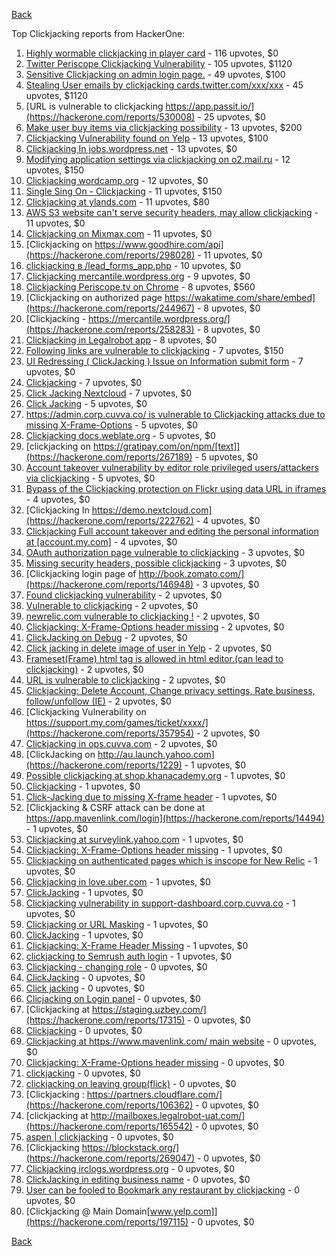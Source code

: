 [Back](../README.md)

Top Clickjacking reports from HackerOne:

1. [Highly wormable clickjacking in player card](https://hackerone.com/reports/85624) - 116 upvotes, $0
2. [Twitter Periscope Clickjacking Vulnerability](https://hackerone.com/reports/591432) - 105 upvotes, $1120
3. [Sensitive Clickjacking on admin login page.](https://hackerone.com/reports/389145) - 49 upvotes, $100
4. [Stealing User emails by clickjacking cards.twitter.com/xxx/xxx](https://hackerone.com/reports/154963) - 45 upvotes, $1120
5. [URL is vulnerable to clickjacking https://app.passit.io/](https://hackerone.com/reports/530008) - 25 upvotes, $0
6. [Make user buy items via clickjacking possibility](https://hackerone.com/reports/471967) - 13 upvotes, $200
7. [Clickjacking Vulnerability found on Yelp](https://hackerone.com/reports/214087) - 13 upvotes, $100
8. [Clickjacking In jobs.wordpress.net](https://hackerone.com/reports/223024) - 13 upvotes, $0
9. [Modifying application settings via clickjacking on o2.mail.ru](https://hackerone.com/reports/355774) - 12 upvotes, $150
10. [Clickjacking wordcamp.org](https://hackerone.com/reports/230581) - 12 upvotes, $0
11. [Single Sing On - Clickjacking](https://hackerone.com/reports/299009) - 11 upvotes, $150
12. [Clickjacking at ylands.com](https://hackerone.com/reports/405342) - 11 upvotes, $80
13. [AWS S3 website can't serve security headers, may allow clickjacking](https://hackerone.com/reports/149572) - 11 upvotes, $0
14. [Clickjacking on Mixmax.com](https://hackerone.com/reports/234713) - 11 upvotes, $0
15. [Clickjacking on https://www.goodhire.com/api](https://hackerone.com/reports/298028) - 11 upvotes, $0
16. [clickjacking в /lead_forms_app.php](https://hackerone.com/reports/294334) - 10 upvotes, $0
17. [Clickjacking mercantile.wordpress.org](https://hackerone.com/reports/264125) - 9 upvotes, $0
18. [Clickjacking Periscope.tv on Chrome](https://hackerone.com/reports/198622) - 8 upvotes, $560
19. [Clickjacking on authorized page https://wakatime.com/share/embed](https://hackerone.com/reports/244967) - 8 upvotes, $0
20. [Clickjacking - https://mercantile.wordpress.org/](https://hackerone.com/reports/258283) - 8 upvotes, $0
21. [Clickjacking in Legalrobot app](https://hackerone.com/reports/270454) - 8 upvotes, $0
22. [Following links are vulnerable to clickjacking](https://hackerone.com/reports/289246) - 7 upvotes, $150
23. [UI Redressing ( ClickJacking ) Issue on Information submit form](https://hackerone.com/reports/163753) - 7 upvotes, $0
24. [Clickjacking](https://hackerone.com/reports/200419) - 7 upvotes, $0
25. [Click Jacking Nextcloud](https://hackerone.com/reports/347782) - 7 upvotes, $0
26. [Click Jacking](https://hackerone.com/reports/163888) - 5 upvotes, $0
27. [https://admin.corp.cuvva.co/ is vulnerable to Clickjacking attacks due to missing X-Frame-Options](https://hackerone.com/reports/231434) - 5 upvotes, $0
28. [Clickjacking docs.weblate.org](https://hackerone.com/reports/223391) - 5 upvotes, $0
29. [clickjacking on https://gratipay.com/on/npm/[text]](https://hackerone.com/reports/267189) - 5 upvotes, $0
30. [Account takeover vulnerability by editor role privileged users/attackers via clickjacking](https://hackerone.com/reports/388254) - 5 upvotes, $0
31. [Bypass of the Clickjacking protection on Flickr using data URL in iframes](https://hackerone.com/reports/7264) - 4 upvotes, $0
32. [Clickjacking In https://demo.nextcloud.com](https://hackerone.com/reports/222762) - 4 upvotes, $0
33. [Clickjacking Full account takeover and editing the personal information at [account.my.com]](https://hackerone.com/reports/261652) - 4 upvotes, $0
34. [OAuth authorization page vulnerable to clickjacking](https://hackerone.com/reports/65825) - 3 upvotes, $0
35. [Missing security headers, possible clickjacking](https://hackerone.com/reports/64645) - 3 upvotes, $0
36. [Clickjacking login page of http://book.zomato.com/](https://hackerone.com/reports/146948) - 3 upvotes, $0
37. [Found clickjacking vulnerability](https://hackerone.com/reports/119828) - 2 upvotes, $0
38. [Vulnerable to clickjacking](https://hackerone.com/reports/123782) - 2 upvotes, $0
39. [newrelic.com vulnerable to clickjacking !](https://hackerone.com/reports/123126) - 2 upvotes, $0
40. [Clickjacking: X-Frame-Options header missing](https://hackerone.com/reports/163646) - 2 upvotes, $0
41. [ClickJacking on Debug](https://hackerone.com/reports/225555) - 2 upvotes, $0
42. [Click jacking in delete image of user in Yelp](https://hackerone.com/reports/201848) - 2 upvotes, $0
43. [Frameset(Frame) html tag is allowed in html editor.(can lead to clickjacking)](https://hackerone.com/reports/285609) - 2 upvotes, $0
44. [URL is vulnerable to clickjacking](https://hackerone.com/reports/337219) - 2 upvotes, $0
45. [Clickjacking: Delete Account, Change privacy settings, Rate business, follow/unfollow (IE)](https://hackerone.com/reports/338569) - 2 upvotes, $0
46. [Clickjacking Vulnerability on https://support.my.com/games/ticket/xxxx/](https://hackerone.com/reports/357954) - 2 upvotes, $0
47. [Clickjacking in ops.cuvva.com](https://hackerone.com/reports/583624) - 2 upvotes, $0
48. [ClickJacking on http://au.launch.yahoo.com](https://hackerone.com/reports/1229) - 1 upvotes, $0
49. [Possible clickjacking at shop.khanacademy.org](https://hackerone.com/reports/6370) - 1 upvotes, $0
50. [Clickjacking](https://hackerone.com/reports/8724) - 1 upvotes, $0
51. [Click-Jacking due to missing X-frame header](https://hackerone.com/reports/17664) - 1 upvotes, $0
52. [Clickjacking & CSRF attack can be done at https://app.mavenlink.com/login](https://hackerone.com/reports/14494) - 1 upvotes, $0
53. [Clickjacking at surveylink.yahoo.com](https://hackerone.com/reports/3578) - 1 upvotes, $0
54. [Clickjacking: X-Frame-Options header missing](https://hackerone.com/reports/129650) - 1 upvotes, $0
55. [Clickjacking on authenticated pages which is inscope for New Relic](https://hackerone.com/reports/128645) - 1 upvotes, $0
56. [Clickjacking in love.uber.com](https://hackerone.com/reports/137152) - 1 upvotes, $0
57. [ClickJacking](https://hackerone.com/reports/183127) - 1 upvotes, $0
58. [Clickjacking vulnerability in support-dashboard.corp.cuvva.co](https://hackerone.com/reports/231694) - 1 upvotes, $0
59. [Clickjacking or URL Masking](https://hackerone.com/reports/204198) - 1 upvotes, $0
60. [ClickJacking](https://hackerone.com/reports/179839) - 1 upvotes, $0
61. [Clickjacking: X-Frame Header Missing](https://hackerone.com/reports/168358) - 1 upvotes, $0
62. [clickjacking to Semrush auth login](https://hackerone.com/reports/318295) - 1 upvotes, $0
63. [Clickjacking - changing role](https://hackerone.com/reports/7924) - 0 upvotes, $0
64. [ClickJacking](https://hackerone.com/reports/7862) - 0 upvotes, $0
65. [Click jacking](https://hackerone.com/reports/13550) - 0 upvotes, $0
66. [Clicjacking on Login panel](https://hackerone.com/reports/8459) - 0 upvotes, $0
67. [Clickjacking at https://staging.uzbey.com/](https://hackerone.com/reports/17315) - 0 upvotes, $0
68. [Clickjacking](https://hackerone.com/reports/21110) - 0 upvotes, $0
69. [Clickjacking at https://www.mavenlink.com/ main website](https://hackerone.com/reports/14631) - 0 upvotes, $0
70. [Clickjacking: X-Frame-Options header missing](https://hackerone.com/reports/27594) - 0 upvotes, $0
71. [clickjacking](https://hackerone.com/reports/1207) - 0 upvotes, $0
72. [clickjacking on leaving group(flick)](https://hackerone.com/reports/7745) - 0 upvotes, $0
73. [Clickjacking : https://partners.cloudflare.com/](https://hackerone.com/reports/106362) - 0 upvotes, $0
74. [clickjacking at http://mailboxes.legalrobot-uat.com/](https://hackerone.com/reports/165542) - 0 upvotes, $0
75. [aspen | clickjacking](https://hackerone.com/reports/272387) - 0 upvotes, $0
76. [Clickjacking https://blockstack.org/](https://hackerone.com/reports/269047) - 0 upvotes, $0
77. [Clickjacking irclogs.wordpress.org](https://hackerone.com/reports/267075) - 0 upvotes, $0
78. [ClickJacking in editing business name](https://hackerone.com/reports/227837) - 0 upvotes, $0
79. [User can be fooled to Bookmark any restaurant by clickjacking](https://hackerone.com/reports/228295) - 0 upvotes, $0
80. [Clickjacking @ Main Domain[www.yelp.com]](https://hackerone.com/reports/197115) - 0 upvotes, $0


[Back](../README.md)